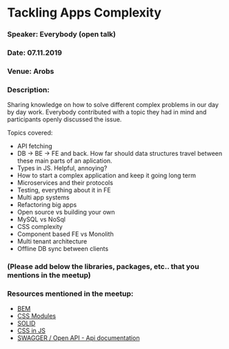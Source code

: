 # Tackling Apps Complexity

### Speaker: Everybody (open talk)
### Date: 07.11.2019
### Venue: Arobs
### Description:
Sharing knowledge on how to solve different complex problems in our day by day work. Everybody contributed with a topic they had in mind and participants openly discussed the issue.

Topics covered:

- API fetching
- DB -> BE -> FE and back. How far should data structures travel between these main parts of an aplication.
- Types in JS. Helpful, annoying? 
- How to start a complex application and keep it going long term
- Microservices and their protocols
- Testing, everything about it in FE
- Multi app systems
- Refactoring big apps
- Open source vs building your own
- MySQL vs NoSql
- CSS complexity
- Component based FE vs Monolith
- Multi tenant architecture
- Offline DB sync between clients


### (Please add below the libraries, packages, etc.. that you mentions in the meetup)
### Resources mentioned in the meetup:
* [BEM](https://en.bem.info/methodology/key-concepts/)
* [CSS Modules](https://github.com/css-modules/css-modules)
* [SOLID](https://en.wikipedia.org/wiki/SOLID)
* [CSS in JS](https://medium.com/dailyjs/what-is-actually-css-in-js-f2f529a2757)
* [SWAGGER / Open API - Api documentation](https://swagger.io/)

